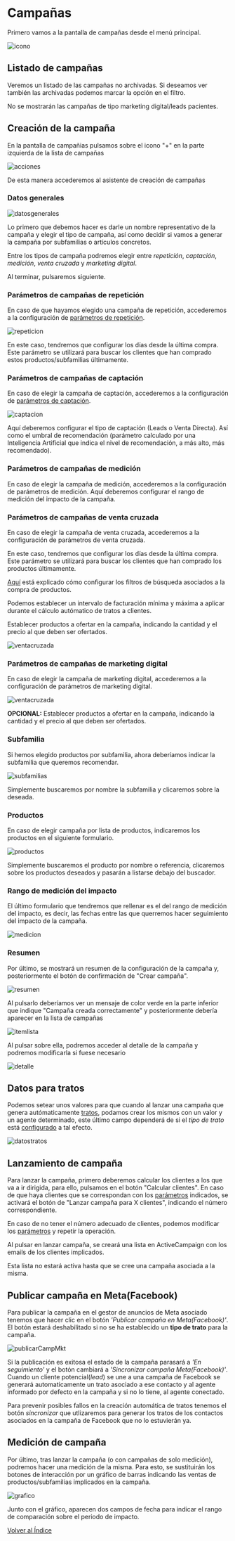 # Campañas
Primero vamos a la pantalla de campañas desde el menú principal.

![icono](./img/icono.png)

## Listado de campañas

Veremos un listado de las campañas no archivadas. Si deseamos ver también las archivadas podemos marcar la opción en el filtro.

No se mostrarán las campañas de tipo marketing digital/leads pacientes.

## Creación de la campaña

En la pantalla de campañias pulsamos sobre el icono "+" en la parte izquierda de la lista de campañas

![acciones](./img/acciones.png)

De esta manera accederemos al asistente de creación de campañas

### Datos generales

![datosgenerales](./img/datosgenerales.png)

Lo primero que debemos hacer es darle un nombre representativo de la campaña y elegir el tipo de campaña, así como decidir si vamos a generar la campaña por subfamilias o artículos concretos.

Entre los tipos de campaña podremos elegir entre *repetición*, *captación*, *medición*, *venta cruzada* y *marketing digital*.

Al terminar, pulsaremos siguiente.

### Parámetros de campañas de repetición

En caso de que hayamos elegido una campaña de repetición, accederemos a la configuración de [parámetros de repetición](./param_lanzar.md).

![repeticion](./img/repeticion.png)

En este caso, tendremos que configurar los días desde la última compra. Este parámetro se utilizará para buscar los clientes que han comprado estos productos/subfamilias últimamente.

### Parámetros de campañas de captación

En caso de elegir la campaña de captación, accederemos a la configuración de [parámetros de captación](./param_lanzar.md).

![captacion](./img/captacion.png)

Aquí deberemos configurar el tipo de captación (Leads o Venta Directa). Así como el umbral de recomendación (parámetro calculado por una Inteligencia Artificial que indica el nivel de recomendación, a más alto, más recomendado).

### Parámetros de campañas de medición

En caso de elegir la campaña de medición, accederemos a la configuración de parámetros de medición. Aquí deberemos configurar el rango de medición del impacto de la campaña.


### Parámetros de campañas de venta cruzada

En caso de elegir la campaña de venta cruzada, accederemos a la configuración de parámetros de venta cruzada.

En este caso, tendremos que configurar los días desde la última compra. Este parámetro se utilizará para buscar los clientes que han comprado los productos últimamente.

[Aquí](./listas_productos.md) está explicado cómo configurar los filtros de búsqueda asociados a la compra de productos.

Podemos establecer un intervalo de facturación mínima y máxima a aplicar durante el cálculo autómatico de tratos a clientes.  

Establecer productos a ofertar en la campaña, indicando la cantidad y el precio al que deben ser ofertados.

![ventacruzada](./img/ventacruzada.png)

### Parámetros de campañas de marketing digital

En caso de elegir la campaña de marketing digital, accederemos a la configuración de parámetros de marketing digital.

![ventacruzada](./img/ventacruzada.png)

**OPCIONAL:** Establecer productos a ofertar en la campaña, indicando la cantidad y el precio al que deben ser ofertados.



### Subfamilia

Si hemos elegido productos por subfamilia, ahora deberíamos indicar la subfamilia que queremos recomendar.

![subfamilias](./img/subfamilias.png)

Simplemente buscaremos por nombre la subfamilia y clicaremos sobre la deseada.

### Productos

En caso de elegir campaña por lista de productos, indicaremos los productos en el siguiente formulario.

![productos](./img/productos.png)

Simplemente buscaremos el producto por nombre o referencia, clicaremos sobre los productos deseados y pasarán a listarse debajo del buscador.

### Rango de medición del impacto

El último formulario que tendremos que rellenar es el del rango de medición del impacto, es decir, las fechas entre las que querremos hacer seguimiento del impacto de la campaña.

![medicion](./img/medicion.png)

### Resumen

Por último, se mostrará un resumen de la configuración de la campaña y, posteriormente el botón de confirmación de "Crear campaña".

![resumen](./img/resumen.png)

Al pulsarlo deberíamos ver un mensaje de color verde en la parte inferior que indique "Campaña creada correctamente" y posteriormente debería aparecer en la lista de campañas

![itemlista](./img/itemlista.png)

Al pulsar sobre ella, podremos acceder al detalle de la campaña y podremos modificarla si fuese necesario

![detalle](./img/detalle.png)

## Datos para tratos

Podemos setear unos valores para que cuando al lanzar una campaña que genera autómaticamente [tratos](../tratoscampanias/index.md), podamos crear los mismos con un valor y un agente determinado, este último campo dependerá de si el *tipo de trato* está [configurado](../tipostrato/index.md) a tal efecto.  

![datostratos](./img/datostratos.png)

## Lanzamiento de campaña

Para lanzar la campaña, primero deberemos calcular los clientes a los que va a ir dirigida, para ello, pulsamos en el botón "Calcular clientes". En caso de que haya clientes que se correspondan con los [parámetros](./param_lanzar.md) indicados, se activará el botón de "Lanzar campaña para X clientes", indicando el número correspondiente.

En caso de no tener el número adecuado de clientes, podemos modificar los [parámetros](./param_lanzar.md) y repetir la operación.

Al pulsar en lanzar campaña, se creará una lista en ActiveCampaign con los emails de los clientes implicados.

Esta lista no estará activa hasta que se cree una campaña asociada a la misma.


## Publicar campaña en Meta(Facebook)

Para publicar la campaña en el gestor de anuncios de Meta asociado tenemos que hacer clic en el botón *'Publicar campaña en Meta(Facebook)'*. El botón estará deshabilitado si no se ha establecido un **tipo de trato** para la campaña.

![publicarCampMkt](./img/publicarCampMkt.png)

Si la publicación es exitosa el estado de la campaña parasará a *'En seguimiento'* y el botón cambiará a *'Sincronizar campaña Meta(Facebook)'*. Cuando un cliente potencial(*lead*) se une a una campaña de Facebook se generará automaticamente un trato asociado a ese contacto y al agente informado por defecto en la campaña y si no lo tiene, al agente conectado.

Para prevenir posibles fallos en la creación automática de tratos tenemos el botón *sincronizar* que utlizaremos para generar los tratos de los contactos asociados en la campaña de Facebook que no lo estuvierán ya.

## Medición de campaña

Por último, tras lanzar la campaña (o con campañas de solo medición), podremos hacer una medición de la misma. Para esto, se sustituirán los botones de interacción por un gráfico de barras indicando las ventas de productos/subfamilias implicados en la campaña.

![grafico](./img/grafico.png)

Junto con el gráfico, aparecen dos campos de fecha para indicar el rango de comparación sobre el periodo de impacto.

[Volver al Índice](../../../index.md)
